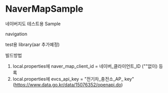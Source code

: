 # NaverMapSample
네이버지도 테스트용 Sample

navigation

test용 library(aar 추가예정)




빌드방법
1. local.properties에 
naver_map_client_id = 네이버_클라이언트_ID (""없이) 등록
2. local.properties에
evcs_api_key = "전기차_충전소_AP_ key" (https://www.data.go.kr/data/15076352/openapi.do)
